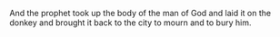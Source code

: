 And the prophet took up the body of the man of God and laid it on the donkey and brought it back to the city to mourn and to bury him.
